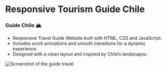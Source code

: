 # Responsive Tourism Guide Chile 
### Guide Chile 🏔️

- Responsive Travel Guide Website built with HTML, CSS and JavaScript.
- Includes scroll animations and smooth transitions for a dynamic experience.
- Designed with a clean layout and inspired by Chile’s landscapes.


![Screenshot of the guide travel](assets/banner_photo.png)
